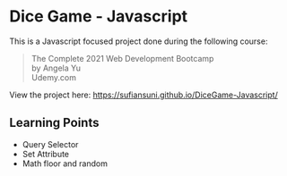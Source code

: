 # Dice Game - Javascript

This is a Javascript focused project done during the following course:

> The Complete 2021 Web Development Bootcamp \
> by Angela Yu \
> Udemy.com

View the project here: https://sufiansuni.github.io/DiceGame-Javascript/

## Learning Points
- Query Selector
- Set Attribute
- Math floor and random
